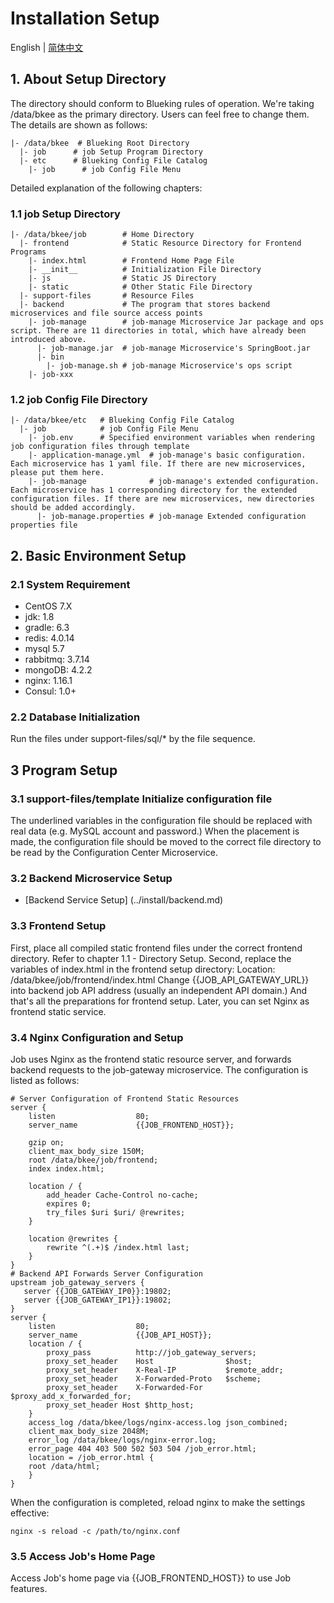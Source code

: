 ﻿# Installation Setup

English | [简体中文](installation.md)

## 1. About Setup Directory

The directory should conform to Blueking rules of operation. We're taking /data/bkee as the primary directory. Users can feel free to change them. The details are shown as follows:

```
|- /data/bkee  # Blueking Root Directory
  |- job      # job Setup Program Directory
  |- etc      # Blueking Config File Catalog
    |- job      # job Config File Menu
```

Detailed explanation of the following chapters:

### 1.1 job Setup Directory

```
|- /data/bkee/job        # Home Directory
  |- frontend            # Static Resource Directory for Frontend Programs
    |- index.html        # Frontend Home Page File
    |- __init__          # Initialization File Directory
    |- js                # Static JS Directory
    |- static            # Other Static File Directory
  |- support-files       # Resource Files
  |- backend             # The program that stores backend microservices and file source access points
    |- job-manage        # job-manage Microservice Jar package and ops script. There are 11 directories in total, which have already been introduced above.
      |- job-manage.jar  # job-manage Microservice's SpringBoot.jar
      |- bin  
        |- job-manage.sh # job-manage Microservice's ops script
    |- job-xxx
```

### 1.2 job Config File Directory

```
|- /data/bkee/etc   # Blueking Config File Catalog
  |- job 		    # job Config File Menu
    |- job.env      # Specified environment variables when rendering job configuration files through template
    |- application-manage.yml  # job-manage's basic configuration. Each microservice has 1 yaml file. If there are new microservices, please put them here.
    |- job-manage              # job-manage's extended configuration. Each microservice has 1 corresponding directory for the extended configuration files. If there are new microservices, new directories should be added accordingly.
      |- job-manage.properties # job-manage Extended configuration properties file
```

## 2. Basic Environment Setup

### 2.1 System Requirement

- CentOS 7.X
- jdk: 1.8
- gradle: 6.3
- redis: 4.0.14
- mysql 5.7
- rabbitmq: 3.7.14  
- mongoDB: 4.2.2  
- nginx: 1.16.1  
- Consul: 1.0+

### 2.2 Database Initialization

Run the files under support-files/sql/* by the file sequence.


## 3 Program Setup

### 3.1 support-files/template Initialize configuration file

The underlined variables in the configuration file should be replaced with real data (e.g. MySQL account and password.) When the placement is made, the configuration file should be moved to the correct file directory to be read by the Configuration Center Microservice.

### 3.2 Backend Microservice Setup

- [Backend Service Setup] (../install/backend.md)

### 3.3 Frontend Setup

First, place all compiled static frontend files under the correct frontend directory. Refer to chapter 1.1 - Directory Setup.
Second, replace the variables of index.html in the frontend setup directory:
Location: /data/bkee/job/frontend/index.html
Change {{JOB_API_GATEWAY_URL}} into backend job API address (usually an independent API domain.)
And that's all the preparations for frontend setup. Later, you can set Nginx as frontend static service.

### 3.4 Nginx Configuration and Setup
Job uses Nginx as the frontend static resource server, and forwards backend requests to the job-gateway microservice. The configuration is listed as follows:
```shell script
# Server Configuration of Frontend Static Resources
server {
    listen                  80;
    server_name             {{JOB_FRONTEND_HOST}};

    gzip on;
    client_max_body_size 150M;
    root /data/bkee/job/frontend;
    index index.html;

    location / {
        add_header Cache-Control no-cache;
        expires 0;
        try_files $uri $uri/ @rewrites;
    }

    location @rewrites {
        rewrite ^(.+)$ /index.html last;
    }
}
# Backend API Forwards Server Configuration
upstream job_gateway_servers {
   server {{JOB_GATEWAY_IP0}}:19802;
   server {{JOB_GATEWAY_IP1}}:19802;
}
server {
    listen                  80;
    server_name             {{JOB_API_HOST}};
    location / {
        proxy_pass          http://job_gateway_servers;
        proxy_set_header    Host                $host;
        proxy_set_header    X-Real-IP           $remote_addr;
        proxy_set_header    X-Forwarded-Proto   $scheme;
        proxy_set_header    X-Forwarded-For     $proxy_add_x_forwarded_for;
        proxy_set_header Host $http_host;
    }
    access_log /data/bkee/logs/nginx-access.log json_combined;
    client_max_body_size 2048M;
    error_log /data/bkee/logs/nginx-error.log;
    error_page 404 403 500 502 503 504 /job_error.html;
    location = /job_error.html {
    root /data/html;
    }
}
```
When the configuration is completed, reload nginx to make the settings effective:
```shell script
nginx -s reload -c /path/to/nginx.conf
```

### 3.5 Access Job's Home Page
Access Job's home page via {{JOB_FRONTEND_HOST}} to use Job features.
